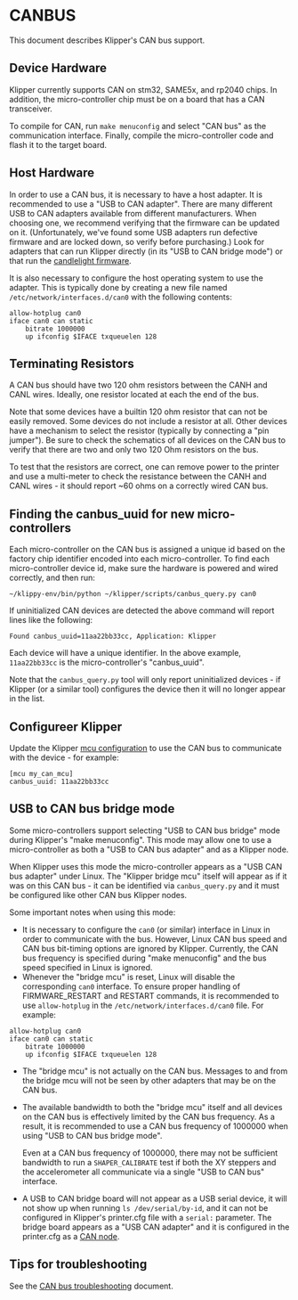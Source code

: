 # CANBUS

This document describes Klipper's CAN bus support.

## Device Hardware

Klipper currently supports CAN on stm32, SAME5x, and rp2040 chips. In addition, the micro-controller chip must be on a board that has a CAN transceiver.

To compile for CAN, run `make menuconfig` and select "CAN bus" as the communication interface. Finally, compile the micro-controller code and flash it to the target board.

## Host Hardware

In order to use a CAN bus, it is necessary to have a host adapter. It is recommended to use a "USB to CAN adapter". There are many different USB to CAN adapters available from different manufacturers. When choosing one, we recommend verifying that the firmware can be updated on it. (Unfortunately, we've found some USB adapters run defective firmware and are locked down, so verify before purchasing.) Look for adapters that can run Klipper directly (in its "USB to CAN bridge mode") or that run the [candlelight firmware](https://github.com/candle-usb/candleLight_fw).

It is also necessary to configure the host operating system to use the adapter. This is typically done by creating a new file named `/etc/network/interfaces.d/can0` with the following contents:

```
allow-hotplug can0
iface can0 can static
    bitrate 1000000
    up ifconfig $IFACE txqueuelen 128
```

## Terminating Resistors

A CAN bus should have two 120 ohm resistors between the CANH and CANL wires. Ideally, one resistor located at each the end of the bus.

Note that some devices have a builtin 120 ohm resistor that can not be easily removed. Some devices do not include a resistor at all. Other devices have a mechanism to select the resistor (typically by connecting a "pin jumper"). Be sure to check the schematics of all devices on the CAN bus to verify that there are two and only two 120 Ohm resistors on the bus.

To test that the resistors are correct, one can remove power to the printer and use a multi-meter to check the resistance between the CANH and CANL wires - it should report ~60 ohms on a correctly wired CAN bus.

## Finding the canbus_uuid for new micro-controllers

Each micro-controller on the CAN bus is assigned a unique id based on the factory chip identifier encoded into each micro-controller. To find each micro-controller device id, make sure the hardware is powered and wired correctly, and then run:

```
~/klippy-env/bin/python ~/klipper/scripts/canbus_query.py can0
```

If uninitialized CAN devices are detected the above command will report lines like the following:

```
Found canbus_uuid=11aa22bb33cc, Application: Klipper
```

Each device will have a unique identifier. In the above example, `11aa22bb33cc` is the micro-controller's "canbus_uuid".

Note that the `canbus_query.py` tool will only report uninitialized devices - if Klipper (or a similar tool) configures the device then it will no longer appear in the list.

## Configureer Klipper

Update the Klipper [mcu configuration](Config_Reference.md#mcu) to use the CAN bus to communicate with the device - for example:

```
[mcu my_can_mcu]
canbus_uuid: 11aa22bb33cc
```

## USB to CAN bus bridge mode

Some micro-controllers support selecting "USB to CAN bus bridge" mode during Klipper's "make menuconfig". This mode may allow one to use a micro-controller as both a "USB to CAN bus adapter" and as a Klipper node.

When Klipper uses this mode the micro-controller appears as a "USB CAN bus adapter" under Linux. The "Klipper bridge mcu" itself will appear as if it was on this CAN bus - it can be identified via `canbus_query.py` and it must be configured like other CAN bus Klipper nodes.

Some important notes when using this mode:

* It is necessary to configure the `can0` (or similar) interface in Linux in order to communicate with the bus. However, Linux CAN bus speed and CAN bus bit-timing options are ignored by Klipper. Currently, the CAN bus frequency is specified during "make menuconfig" and the bus speed specified in Linux is ignored.
* Whenever the "bridge mcu" is reset, Linux will disable the corresponding `can0` interface. To ensure proper handling of FIRMWARE_RESTART and RESTART commands, it is recommended to use `allow-hotplug` in the `/etc/network/interfaces.d/can0` file. For example:

```
allow-hotplug can0
iface can0 can static
    bitrate 1000000
    up ifconfig $IFACE txqueuelen 128
```

* The "bridge mcu" is not actually on the CAN bus. Messages to and from the bridge mcu will not be seen by other adapters that may be on the CAN bus.
* The available bandwidth to both the "bridge mcu" itself and all devices on the CAN bus is effectively limited by the CAN bus frequency. As a result, it is recommended to use a CAN bus frequency of 1000000 when using "USB to CAN bus bridge mode".

   Even at a CAN bus frequency of 1000000, there may not be sufficient bandwidth to run a `SHAPER_CALIBRATE` test if both the XY steppers and the accelerometer all communicate via a single "USB to CAN bus" interface.
* A USB to CAN bridge board will not appear as a USB serial device, it will not show up when running `ls /dev/serial/by-id`, and it can not be configured in Klipper's printer.cfg file with a `serial:` parameter. The bridge board appears as a "USB CAN adapter" and it is configured in the printer.cfg as a [CAN node](#configuring-klipper).

## Tips for troubleshooting

See the [CAN bus troubleshooting](CANBUS_Troubleshooting.md) document.

